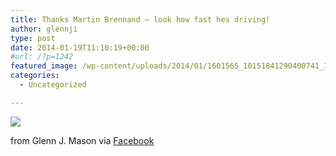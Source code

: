 ```yaml
---
title: Thanks Martin Brennand – look how fast hes driving!
author: glennji
type: post
date: 2014-01-19T11:10:19+00:00
#url: /?p=1242
featured_image: /wp-content/uploads/2014/01/1601565_10151841290400741_1547344335_n.jpg
categories:
  - Uncategorized

---
```

<div>
  <img src='/wp-content/uploads/2014/01/1601565_10151841290400741_1547344335_n.jpg' style='max-width:600px;' /></p> 
  
  <div>
    from Glenn J. Mason via <a href="http://ift.tt/Kt3JSz">Facebook</a>
  </div>
</div>
